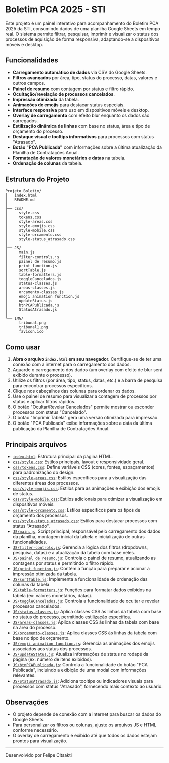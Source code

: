 # Boletim PCA 2025 - STI

Este projeto é um painel interativo para acompanhamento do Boletim PCA 2025 da STI, consumindo dados de uma planilha Google Sheets em tempo real. O sistema permite filtrar, pesquisar, imprimir e visualizar o status dos processos de aquisição de forma responsiva, adaptando-se a dispositivos móveis e desktop.

## Funcionalidades

- **Carregamento automático de dados** via CSV do Google Sheets.
- **Filtros avançados** por área, tipo, status do processo, datas, valores e outros campos.
- **Painel de resumo** com contagem por status e filtro rápido.
- **Ocultação/revelação de processos cancelados**.
- **Impressão otimizada** da tabela.
- **Animações de emojis** para destacar status especiais.
- **Interface responsiva** para uso em dispositivos móveis e desktop.
- **Overlay de carregamento** com efeito blur enquanto os dados são carregados.
- **Estilização dinâmica de linhas** com base no status, área e tipo de orçamento do processo.
- **Destaque visual e tooltips informativos** para processos com status "Atrasado".
- **Botão "PCA Publicada"** com informações sobre a última atualização da Planilha de Contratações Anual.
- **Formatação de valores monetários e datas** na tabela.
- **Ordenação de colunas** da tabela.

## Estrutura do Projeto

```
Projeto Boletim/
│   index.html
│   README.md
│
├── css/
│     style.css
│     tokens.css
│     style-areas.css
│     style-emojis.css
│     style-mobile.css
│     style-orcamento.css
│     style-status_atrasado.css
│
├── JS/
│     main.js
│     filter-controls.js
│     painel de resumo.js
│     print function.js
│     sortTable.js
│     table-formatters.js
│     toggleCancelados.js
│     status-classes.js
│     areas-classes.js
│     orcamento-classes.js
│     emoji animation function.js
│     updateStatus.js
│     btnPCAPublicada.js
│     StatusAtrasado.js
│
└── IMG/
      tribunal.png
      tribunal1.png
      favicon.ico
```

## Como usar

1. **Abra o arquivo `index.html` em seu navegador.** Certifique-se de ter uma conexão com a internet para o carregamento dos dados.
2. Aguarde o carregamento dos dados (um overlay com efeito de blur será exibido durante o processo).
3. Utilize os filtros (por área, tipo, status, datas, etc.) e a barra de pesquisa para encontrar processos específicos.
4. Clique nos cabeçalhos das colunas para ordenar os dados.
5. Use o painel de resumo para visualizar a contagem de processos por status e aplicar filtros rápidos.
6. O botão "Ocultar/Revelar Cancelados" permite mostrar ou esconder processos com status "Cancelado".
7. O botão "Imprimir Tabela" gera uma versão otimizada para impressão.
8. O botão "PCA Publicada" exibe informações sobre a data da última publicação da Planilha de Contratações Anual.

## Principais arquivos

- [`index.html`](index.html): Estrutura principal da página HTML.
- [`css/style.css`](css/style.css): Estilos principais, layout e responsividade geral.
- [`css/tokens.css`](css/tokens.css): Define variáveis CSS (cores, fontes, espaçamentos) para padronização do design.
- [`css/style-areas.css`](css/style-areas.css): Estilos específicos para a visualização das diferentes áreas dos processos.
- [`css/style-emojis.css`](css/style-emojis.css): Estilos para as animações e exibição dos emojis de status.
- [`css/style-mobile.css`](css/style-mobile.css): Estilos adicionais para otimizar a visualização em dispositivos móveis.
- [`css/style-orcamento.css`](css/style-orcamento.css): Estilos específicos para os tipos de orçamento dos processos.
- [`css/style-status_atrasado.css`](css/style-status_atrasado.css): Estilos para destacar processos com status "Atrasado".
- [`JS/main.js`](JS/main.js): Script principal, responsável pelo carregamento dos dados da planilha, montagem inicial da tabela e inicialização de outras funcionalidades.
- [`JS/filter-controls.js`](JS/filter-controls.js): Gerencia a lógica dos filtros (dropdowns, pesquisa, datas) e a atualização da tabela com base neles.
- [`JS/painel de resumo.js`](JS/painel%20de%20resumo.js): Controla o painel de resumo, atualizando as contagens por status e permitindo o filtro rápido.
- [`JS/print function.js`](JS/print%20function.js): Contém a função para preparar e acionar a impressão otimizada da tabela.
- [`JS/sortTable.js`](JS/sortTable.js): Implementa a funcionalidade de ordenação das colunas da tabela.
- [`JS/table-formatters.js`](JS/table-formatters.js): Funções para formatar dados exibidos na tabela (ex: valores monetários, datas).
- [`JS/toggleCancelados.js`](JS/toggleCancelados.js): Controla a funcionalidade de ocultar e revelar processos cancelados.
- [`JS/status-classes.js`](JS/status-classes.js): Aplica classes CSS às linhas da tabela com base no status do processo, permitindo estilização específica.
- [`JS/areas-classes.js`](JS/areas-classes.js): Aplica classes CSS às linhas da tabela com base na área do processo.
- [`JS/orcamento-classes.js`](JS/orcamento-classes.js): Aplica classes CSS às linhas da tabela com base no tipo de orçamento.
- [`JS/emoji animation function.js`](JS/emoji%20animation%20function.js): Gerencia as animações dos emojis associados aos status dos processos.
- [`JS/updateStatus.js`](JS/updateStatus.js): Atualiza informações de status no rodapé da página (ex: número de itens exibidos).
- [`JS/btnPCAPublicada.js`](JS/btnPCAPublicada.js): Controla a funcionalidade do botão "PCA Publicada", incluindo a exibição de uma modal com informações relevantes.
- [`JS/StatusAtrasado.js`](JS/StatusAtrasado.js): Adiciona tooltips ou indicadores visuais para processos com status "Atrasado", fornecendo mais contexto ao usuário.

## Observações

- O projeto depende de conexão com a internet para buscar os dados do Google Sheets.
- Para personalizar os filtros ou colunas, ajuste os arquivos JS e HTML conforme necessário.
- O overlay de carregamento é exibido até que todos os dados estejam prontos para visualização.

---

Desenvolvido por Felipe Citsakti
